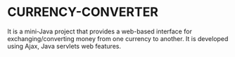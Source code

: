 # CURRENCY-CONVERTER
It is a mini-Java project that provides a web-based interface for exchanging/converting money from one currency to another. It is developed using Ajax, Java servlets web features.
